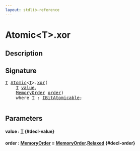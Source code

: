 ```yaml
---
layout: stdlib-reference
---
```


# Atomic\<T\>\.xor

## Description





## Signature 

<pre>
<a href="/stdlib-reference/types/atomic-0/index#typeparam-T" class="code_type">T</a> <a href="/stdlib-reference/types/atomic-0/index" class="code_type">Atomic</a>&lt;<a href="/stdlib-reference/types/atomic-0/index#typeparam-T" class="code_type">T</a>&gt;.<a href="/stdlib-reference/types/atomic-0/xor">xor</a>(
    <a href="/stdlib-reference/types/atomic-0/index#typeparam-T" class="code_type">T</a> <a href="/stdlib-reference/types/atomic-0/xor#decl-value" class="code_param">value</a>,
    <a href="/stdlib-reference/types/memoryorder-06/index" class="code_type">MemoryOrder</a> <a href="/stdlib-reference/types/atomic-0/xor#decl-order" class="code_param">order</a>)
    <span class='code_keyword'>where</span> <a href="/stdlib-reference/types/atomic-0/index#typeparam-T" class="code_type">T</a> : <a href="/stdlib-reference/interfaces/ibitatomicable-014/index" class="code_type">IBitAtomicable</a>;

</pre>

## Parameters

#### value  : [T](/stdlib-reference/types/atomic-0/index#typeparam-T) {#decl-value}
#### order  : [MemoryOrder](/stdlib-reference/types/memoryorder-06/index) = [MemoryOrder](/stdlib-reference/types/memoryorder-06/index)\.[Relaxed](/stdlib-reference/types/memoryorder-06/index#decl-Relaxed) {#decl-order}

